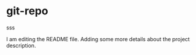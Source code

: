 # git-repo
sss

I am editing the README file. Adding some more details about the project description.
